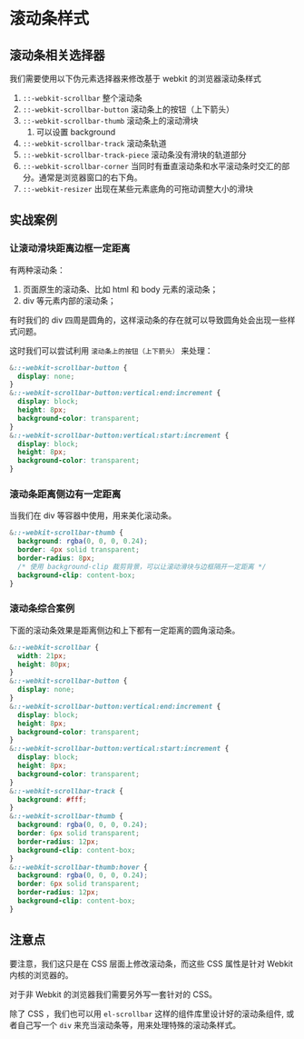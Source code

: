# 滚动条样式

## 滚动条相关选择器

我们需要使用以下伪元素选择器来修改基于 webkit 的浏览器滚动条样式

1. `::-webkit-scrollbar` 整个滚动条
2. `::-webkit-scrollbar-button` 滚动条上的按钮（上下箭头）
3. `::-webkit-scrollbar-thumb` 滚动条上的滚动滑块
   1. 可以设置 background
4. `::-webkit-scrollbar-track` 滚动条轨道
5. `::-webkit-scrollbar-track-piece` 滚动条没有滑块的轨道部分
6. `::-webkit-scrollbar-corner` 当同时有垂直滚动条和水平滚动条时交汇的部分。通常是浏览器窗口的右下角。
7. `::-webkit-resizer` 出现在某些元素底角的可拖动调整大小的滑块

## 实战案例

### 让滚动滑块距离边框一定距离

有两种滚动条：

1. 页面原生的滚动条、比如 html 和 body 元素的滚动条；
2. div 等元素内部的滚动条；

有时我们的 div 四周是圆角的，这样滚动条的存在就可以导致圆角处会出现一些样式问题。

这时我们可以尝试利用 `滚动条上的按钮（上下箭头）` 来处理：

```css
&::-webkit-scrollbar-button {
  display: none;
}
&::-webkit-scrollbar-button:vertical:end:increment {
  display: block;
  height: 8px;
  background-color: transparent;
}
&::-webkit-scrollbar-button:vertical:start:increment {
  display: block;
  height: 8px;
  background-color: transparent;
}
```

### 滚动条距离侧边有一定距离

当我们在 div 等容器中使用，用来美化滚动条。

```css
&::-webkit-scrollbar-thumb {
  background: rgba(0, 0, 0, 0.24);
  border: 4px solid transparent;
  border-radius: 8px;
  /* 使用 background-clip 裁剪背景，可以让滚动滑块与边框隔开一定距离 */
  background-clip: content-box;
}
```

### 滚动条综合案例

下面的滚动条效果是距离侧边和上下都有一定距离的圆角滚动条。

```css
&::-webkit-scrollbar {
  width: 21px;
  height: 80px;
}
&::-webkit-scrollbar-button {
  display: none;
}
&::-webkit-scrollbar-button:vertical:end:increment {
  display: block;
  height: 8px;
  background-color: transparent;
}
&::-webkit-scrollbar-button:vertical:start:increment {
  display: block;
  height: 8px;
  background-color: transparent;
}
&::-webkit-scrollbar-track {
  background: #fff;
}
&::-webkit-scrollbar-thumb {
  background: rgba(0, 0, 0, 0.24);
  border: 6px solid transparent;
  border-radius: 12px;
  background-clip: content-box;
}
&::-webkit-scrollbar-thumb:hover {
  background: rgba(0, 0, 0, 0.24);
  border: 6px solid transparent;
  border-radius: 12px;
  background-clip: content-box;
}
```

## 注意点

要注意，我们这只是在 CSS 层面上修改滚动条，而这些 CSS 属性是针对 Webkit 内核的浏览器的。

对于非 Webkit 的浏览器我们需要另外写一套针对的 CSS。

除了 CSS ，我们也可以用 `el-scrollbar` 这样的组件库里设计好的滚动条组件, 或者自己写一个 `div` 来充当滚动条等，用来处理特殊的滚动条样式。
